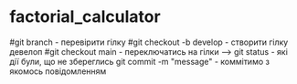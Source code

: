 # factorial_calculator
#git branch - перевірити гілку
#git checkout -b develop - створити гілку девелоп
#git checkout main - переключатись на гілки -->
git status - які дії були, що не збереглись
git commit -m "message" - коммітимо з якомось повідомленням
